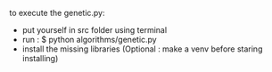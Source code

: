 to execute the genetic.py:
- put yourself in src folder using terminal
- run : $ python algorithms/genetic.py
- install the missing libraries (Optional : make a venv before staring installing)